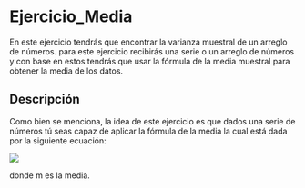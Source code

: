 # Ejercicio_Media
En este ejercicio tendrás que encontrar la varianza muestral de un arreglo de números. para este ejercicio recibirás una serie o un arreglo de números y con base en estos tendrás que usar la fórmula de la media muestral para obtener la media de los datos.
## Descripción
Como bien se menciona, la idea de este ejercicio es que dados una serie de números tú seas capaz de aplicar la fórmula de la media la cual está dada por la siguiente ecuación:

<img src=https://www.gstatic.com/education/formulas2/397133473/en/mean.svg>

donde m es la media.